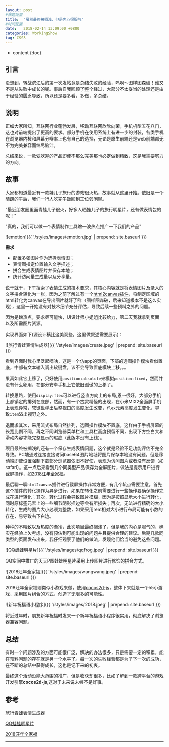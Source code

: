 ```yaml
---
layout: post
#标题配置
title:  "虽然最终被搁浅，但是内心很服气"
#时间配置
date:   2018-02-14 13:09:00 +0800
categories: WorkingShow
tag: CSS3
---
```


* content
{:toc}

引言
------------------------
没想到，转战滨江后的第一次发帖竟是总结失败的经验，呜啊～图样图森破！谁又不是从失败中成长的呢。事后自我回顾了整个经过，大部分不太妥当的处理还是由于经验的匮乏导致，所以还是要多看，多做，多总结。

说明
------------------------
正如大家所知，互联网行业蓬勃发展，移动互联网欣欣向荣，手机机型五花八门，这也对前端提出了更高的要求。部分手机在使用系统上有进一步的封装，各类手机在浏览器内核和屏幕分辨率上也有自己的选择，无论是原生前端还是web前端都无不为完美兼容而绞尽脑汁。

总结来说，一款受欢迎的产品即使不那么完美那也必定做到精致，这是我需要努力的方向。

故事
------------------------
大家都知道最近有一款娃儿子旅行的游戏很火热，故事就从这里开始。依旧是一个晴朗的午后，我们一行人吃完午饭回到工位旁闲聊。

"最近朋友圈里面青蛙儿子很火，好多人晒娃儿子的旅行明星片，还有做表情包的呢！"

"真的，我们可以做一个表情制作工具蹭一波热点推广一下我们的产品"

![emotion]({{ '/styles/images/emotion.jpg' | prepend: site.baseurl  }})

**需求**

- 配置多张图片作为选择表情图；
- 表情图指定位置输入文字描述；
- 拼合生成表情图片并保存本地；
- 统计访问量生成量以及分享量。

说干就干，下午搜索了表情生成的技术要求，其核心内容就是将表情图片及录入的文字拼合转化为一张，因为之前了解过有一个[html2canvas插件](http://html2canvas.hertzen.com/)，将制定区域的html转化为canvas在导出图片就好了咩（图样图森破，后来知道根本不是这么实现），这里一开始没有对技术细节充分评估，导致后续一些预料之外的问题。

因为是蹭热点，要求尽可能快，UI设计师小姐姐比较给力，第二天我就拿到页面以及所需图片资源。

实现界面如下(源设计稿比这美观些，这里做叙述需要展示)：

![旅行青蛙表情生成器]({{ '/styles/images/create.jpeg' | prepend: site.baseurl  }})

看到界面时我心里泛起嘀咕，这是一个仿app的页面，下部的选图操作模块看似置底，中部有文本输入调出软键盘，该不会导致置底模块上移。。。

果真如此它上移了，只好使用`position:absolute`来模拟`position:fixed`，然而并没有什么卵用，在部分安卓手机上它依旧孤傲的上移了。

转换思路，使用`display:flex`可以进行竖直方向上的布局,恩～很好，大部分手机上都镇定的排列在底部，然而，有一个古灵精怪的出现，在小米MIX2全面屏手机上表现异常，软键盘弹出后整视口的高度发生改变，`flex`元素高度发生变化，导致`item`溢出视野之外。

退而求其次，采用流式布局自然排列，选图操作模块不置底，这样由于手机屏幕的长宽比例不同，再之不同浏览器菜单栏和工具栏高度预留不同，出现下方空白大和滑动内容才能完整显示的瑕疵（此版本没有上线）。

项目最终被搁浅的还有一个保存生成表情问题，这个就是经验不足功能评估不完全导致。PC端通过连接直接访问base64图片地址将图片保存本地没有问题，但是移动端即使设置强制下载部分浏览器依旧不好使，表现为访问图片或者没有反馈（如safari）。这一点后来看到几个同类型产品保存为全屏图片，做法是提示用户进行截屏操作，如[2018汪年全家福](http://pupupula.net/spring/?ADTAG=wxin&k=gzhrk&CKTAG=mta_share.share_qrcode)。

最后聊一聊`html2canvas`插件进行截屏操作非常方便，有几个坑点需要注意。首先这个插件的转化操作为异步进行，如果在转化之前需要进行一些操作要确保操作完成在进行转化；其次，转化过程会导致图片模糊，因为是按照显示大小进行转化，同时原标签元素上的一些细节阴影描边等会有所损失；再次，无法进行精确的大小转化，生成的图片大小必须为整数，如果采用rem相对大小进行布局可能有小数的存在，易导致右下白边。

种种的不精致以及热度的渐冷，此次项目最终搁浅了，但是我的内心是服气的，确实在经验上欠考虑，没有预估到可能出现的问题并且提供合理的建议。后期几款同类型的页面发布出来，我仔细观察了他们的做法，发现他们恰当的避免这些问题。

![QQ蛙蛙明星片]({{ '/styles/images/qqfrog.jpeg' | prepend: site.baseurl  }})

QQ空间中推广的天天P图蛙蛙明星片采用上传图片进行修饰的拼合方式。

![2018汪年全家福]({{ '/styles/images/wangwang.jpeg' | prepend: site.baseurl  }})

2018汪年全家福则类似小游戏来做，使用[cocos2d-js](http://www.cocos.com/docs/js/)，整体下来就是一个h5小游戏，采用图片组合的方式，创造了无限多的可能性。

![新年祝福语小程序]({{ '/styles/images/2018.jpeg' | prepend: site.baseurl  }})

将近过年时，朋友新年祝福时发来一个新年祝福语小程序很实用，彻底解决了浏览器兼容问题。

总结
---------
有时一个问题涉及的方面可能很广泛，解决的办法很多，只是需要一定的积累，能在预料问题的存在就是另一个水平了。每一次的失败经验都是为了下一次的成功，在不断的总结中获得成长，这也是记下来的初衷。

最终这个活动没能大范围的推广，但是收获却很多，比如了解到一款跨平台的游戏开发引擎**cocos2d-js**,这对于未来说未尝不是好事。


参考
---------
[旅行青蛙表情生成器](http://ypw.163.com/chook/emotion/emotion.html#/emotion)

[QQ蛙蛙明星片](http://tu.qq.com/websites/frogsticker/index.html?from=groupmessage&isappinstalled=0)

[2018汪年全家福](http://pupupula.net/spring/?ADTAG=wxin&k=gzhrk&CKTAG=mta_share.share_qrcode)

---------

